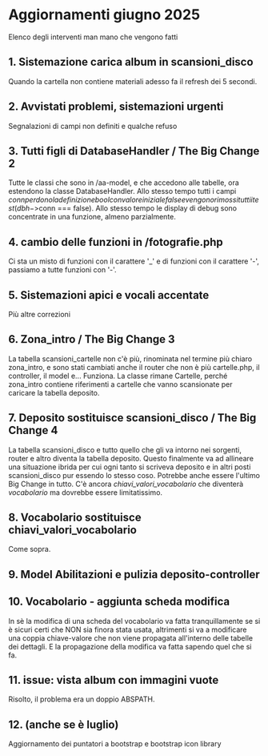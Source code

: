 # Aggiornamenti giugno 2025

Elenco degli interventi man mano che vengono fatti

## 1. Sistemazione carica album in scansioni_disco

Quando la cartella non contiene materiali adesso fa il refresh dei 5 secondi.

## 2. Avvistati problemi, sistemazioni urgenti

Segnalazioni di campi non definiti e qualche refuso

## 3. Tutti figli di DatabaseHandler / The Big Change 2

Tutte le classi che sono in /aa-model, e che accedono alle tabelle,
ora estendono la classe DatabaseHandler.
Allo stesso tempo tutti i campi $conn perdono la definizione bool con
valore iniziale false e vengono rimossi tutti i test (dbh->$conn === false).
Allo stesso tempo le display di debug
sono concentrate in una funzione, almeno
parzialmente.

## 4. cambio delle funzioni in /fotografie.php

Ci sta un misto di funzioni con il carattere '_' e di
funzioni con il carattere '-', passiamo a tutte funzioni con '-'.  

## 5. Sistemazioni apici e vocali accentate

Più altre correzioni

## 6. Zona_intro / The Big Change 3

La tabella scansioni_cartelle non c'è più, rinominata
nel termine più chiaro zona_intro, e sono stati cambiati anche
il router che non è più cartelle.php, il controller,
il model e... Funziona. La classe rimane Cartelle, perché
zona_intro contiene riferimenti a cartelle che vanno scansionate
per caricare la tabella deposito.

## 7. Deposito sostituisce scansioni_disco / The Big Change 4

La tabella scansioni_disco e tutto quello che gli va intorno
nei sorgenti, router e altro diventa la tabella deposito.
Questo finalmente va ad allineare una situazione ibrida per
cui ogni tanto si scriveva deposito e in altri posti scansioni_disco
pur essendo lo stesso coso.
Potrebbe anche essere l'ultimo Big Change in tutto.
C'è ancora *chiavi_valori_vocabolario* che diventerà *vocabolario* ma
dovrebbe essere limitatissimo.

## 8. Vocabolario sostituisce chiavi_valori_vocabolario

Come sopra.

## 9. Model Abilitazioni e pulizia deposito-controller

## 10. Vocabolario - aggiunta scheda modifica

In sè la modifica di una scheda del vocabolario va fatta
tranquillamente se si è sicuri certi che NON sia finora stata usata,
altrimenti si va a modificare una coppia chiave-valore che
non viene propagata all'interno delle tabelle dei dettagli.
E la propagazione della modifica va fatta sapendo quel che si fa.

## 11. issue: vista album con immagini vuote 

Risolto, il problema era un doppio ABSPATH.

## 12. (anche se è luglio) 

Aggiornamento dei puntatori a bootstrap e bootstrap icon library
